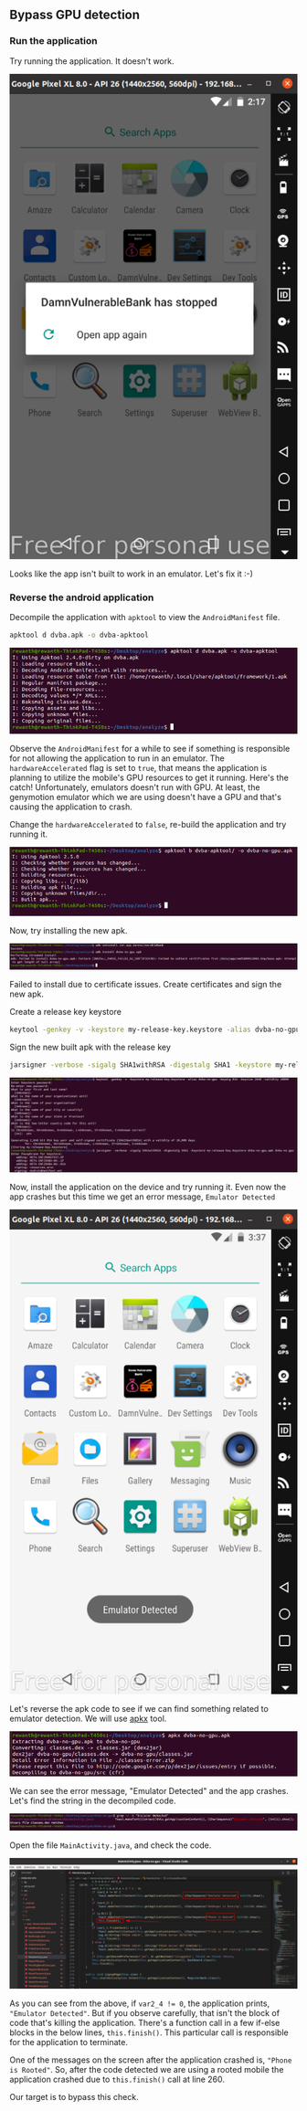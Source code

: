 ## Bypass GPU detection

### Run the application

Try running the application. It doesn't work.

![App crashed](../../images/app-crash.png)

Looks like the app isn't built to work in an emulator. Let's fix it :-)

### Reverse the android application

Decompile the application with `apktool` to view the `AndroidManifest` file.

```bash
apktool d dvba.apk -o dvba-apktool
```

![apktool decompile](../../images/apktool-decompile.png)

Observe the `AndroidManifest` for a while to see if something is responsible for not allowing the application to run in an emulator. The `hardwareAccelerated` flag is set to `true`, that means the application is planning to utilize the mobile's GPU resources to get it running. Here's the catch! Unfortunately, emulators doesn't run with GPU. At least, the genymotion emulator which we are using doesn't have a GPU and that's causing the application to crash.

Change the `hardwareAccelerated` to `false`, re-build the application and try running it.

![apk rebuilt](../../images/apktool-rebuild.png)

Now, try installing the new apk.

![new apk install](../../images/new-apk-install.png)

Failed to install due to certificate issues. Create certificates and sign the new apk.

Create a release key keystore

```bash
keytool -genkey -v -keystore my-release-key.keystore -alias dvba-no-gpu -keyalg RSA -keysize 2048 -validity 10000
```

Sign the new built apk with the release key

```bash
jarsigner -verbose -sigalg SHA1withRSA -digestalg SHA1 -keystore my-release-key.keystore dvba-no-gpu.apk dvba-no-gpu
```

![sign apk](../../images/sign-apk.png)

Now, install the application on the device and try running it. Even now the app crashes but this time we get an error message, `Emulator Detected`

![new app crash](../../images/new-app-crash.png)

Let's reverse the apk code to see if we can find something related to emulator detection. We will use [apkx](https://github.com/b-mueller/apkx) tool.

![apkx](../../images/apkx.png)

We can see the error message, "Emulator Detected" and the app crashes. Let's find the string in the decompiled code.

![emulator detected cli](../../images/emulator-detected-cli.png)

Open the file `MainActivity.java`, and check the code.

![emulator detected code](../../images/emulator-detected-code.png)

As you can see from the above, if `var2_4 != 0`, the application prints, `"Emulator Detected"`. But if you observe carefully, that isn't the block of code that's killing the application. There's a function call in a few if-else blocks in the below lines, `this.finish()`. This particular call is responsible for the application to terminate. 

One of the messages on the screen after the application crashed is, `"Phone is Rooted"`. So, after the code detected we are using a rooted mobile the application crashed due to `this.finish()` call at line 260.

Our target is to bypass this check.
